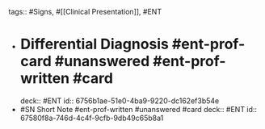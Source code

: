 tags:: #Signs, #[[Clinical Presentation]], #ENT

- # Differential Diagnosis #ent-prof-card #unanswered #ent-prof-written #card
  deck:: #ENT
  id:: 6756b1ae-51e0-4ba9-9220-dc162ef3b54e
- #SN Short Note #ent-prof-written #unanswered #card
  deck:: #ENT
  id:: 67580f8a-746d-4c4f-9cfb-9db49c65b8a1